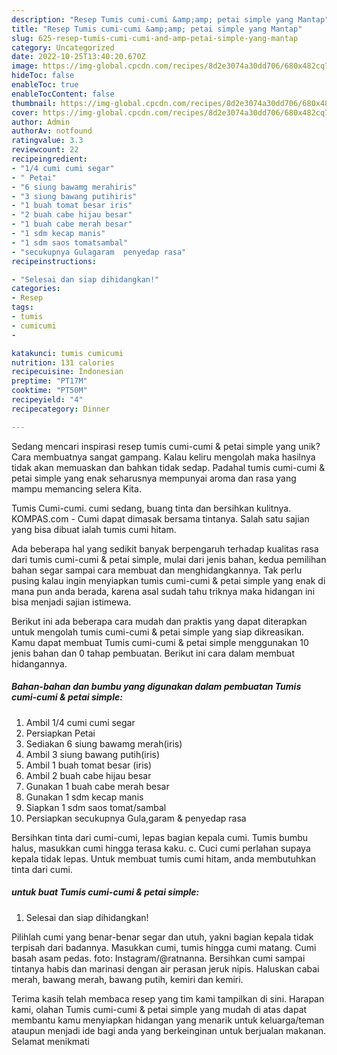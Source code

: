 ```yaml
---
description: "Resep Tumis cumi-cumi &amp;amp; petai simple yang Mantap"
title: "Resep Tumis cumi-cumi &amp;amp; petai simple yang Mantap"
slug: 625-resep-tumis-cumi-cumi-and-amp-petai-simple-yang-mantap
category: Uncategorized
date: 2022-10-25T13:40:20.670Z
image: https://img-global.cpcdn.com/recipes/8d2e3074a30dd706/680x482cq70/tumis-cumi-cumi-petai-simple-foto-resep-utama.jpg
hideToc: false
enableToc: true
enableTocContent: false
thumbnail: https://img-global.cpcdn.com/recipes/8d2e3074a30dd706/680x482cq70/tumis-cumi-cumi-petai-simple-foto-resep-utama.jpg
cover: https://img-global.cpcdn.com/recipes/8d2e3074a30dd706/680x482cq70/tumis-cumi-cumi-petai-simple-foto-resep-utama.jpg
author: Admin
authorAv: notfound
ratingvalue: 3.3
reviewcount: 22
recipeingredient:
- "1/4 cumi cumi segar"
- " Petai"
- "6 siung bawamg merahiris"
- "3 siung bawang putihiris"
- "1 buah tomat besar iris"
- "2 buah cabe hijau besar"
- "1 buah cabe merah besar"
- "1 sdm kecap manis"
- "1 sdm saos tomatsambal"
- "secukupnya Gulagaram  penyedap rasa"
recipeinstructions:

- "Selesai dan siap dihidangkan!"
categories:
- Resep
tags:
- tumis
- cumicumi
- 

katakunci: tumis cumicumi  
nutrition: 131 calories
recipecuisine: Indonesian
preptime: "PT17M"
cooktime: "PT50M"
recipeyield: "4"
recipecategory: Dinner

---
```





Sedang mencari inspirasi resep tumis cumi-cumi &amp; petai simple yang unik? Cara membuatnya sangat gampang. Kalau keliru mengolah maka hasilnya tidak akan memuaskan dan bahkan tidak sedap. Padahal tumis cumi-cumi &amp; petai simple yang enak seharusnya mempunyai aroma dan rasa yang mampu memancing selera Kita.





Tumis Cumi-cumi. cumi sedang, buang tinta dan bersihkan kulitnya. KOMPAS.com - Cumi dapat dimasak bersama tintanya. Salah satu sajian yang bisa dibuat ialah tumis cumi hitam.

Ada beberapa hal yang sedikit banyak berpengaruh terhadap kualitas rasa dari tumis cumi-cumi &amp; petai simple, mulai dari jenis bahan, kedua pemilihan bahan segar sampai cara membuat dan menghidangkannya. Tak perlu pusing kalau ingin menyiapkan tumis cumi-cumi &amp; petai simple yang enak di mana pun anda berada, karena asal sudah tahu triknya maka hidangan ini bisa menjadi sajian istimewa.






Berikut ini ada beberapa cara mudah dan praktis yang dapat diterapkan untuk mengolah tumis cumi-cumi &amp; petai simple yang siap dikreasikan. Kamu dapat membuat Tumis cumi-cumi &amp; petai simple menggunakan 10 jenis bahan dan 0 tahap pembuatan. Berikut ini cara dalam membuat hidangannya.

<!--inarticleads1-->

##### Bahan-bahan dan bumbu yang digunakan dalam pembuatan Tumis cumi-cumi &amp; petai simple:

1. Ambil 1/4 cumi cumi segar
1. Persiapkan  Petai
1. Sediakan 6 siung bawamg merah(iris)
1. Ambil 3 siung bawang putih(iris)
1. Ambil 1 buah tomat besar (iris)
1. Ambil 2 buah cabe hijau besar
1. Gunakan 1 buah cabe merah besar
1. Gunakan 1 sdm kecap manis
1. Siapkan 1 sdm saos tomat/sambal
1. Persiapkan secukupnya Gula,garam &amp; penyedap rasa


Bersihkan tinta dari cumi-cumi, lepas bagian kepala cumi. Tumis bumbu halus, masukkan cumi hingga terasa kaku. c. Cuci cumi perlahan supaya kepala tidak lepas. Untuk membuat tumis cumi hitam, anda membutuhkan tinta dari cumi. 

<!--inarticleads2-->

#####  untuk buat Tumis cumi-cumi &amp; petai simple:


1. Selesai dan siap dihidangkan!

Pilihlah cumi yang benar-benar segar dan utuh, yakni bagian kepala tidak terpisah dari badannya. Masukkan cumi, tumis hingga cumi matang. Cumi basah asam pedas. foto: Instagram/@ratnanna. Bersihkan cumi sampai tintanya habis dan marinasi dengan air perasan jeruk nipis. Haluskan cabai merah, bawang merah, bawang putih, kemiri dan kemiri. 

Terima kasih telah membaca resep yang tim kami tampilkan di sini. Harapan kami, olahan Tumis cumi-cumi &amp; petai simple yang mudah di atas dapat membantu kamu menyiapkan hidangan yang menarik untuk keluarga/teman ataupun menjadi ide bagi anda yang berkeinginan untuk berjualan makanan. Selamat menikmati
